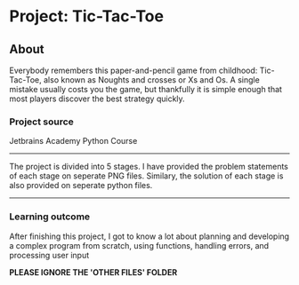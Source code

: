 # Project: Tic-Tac-Toe
## About
Everybody remembers this paper-and-pencil game from childhood: Tic-Tac-Toe, also known as Noughts and crosses or Xs and Os. A single mistake usually costs you the game, but thankfully it is simple enough that most players discover the best strategy quickly.

### Project source
Jetbrains Academy Python Course

---
The project is divided into 5 stages. I have provided the problem statements of each stage on seperate PNG files. Similary, the solution of each stage is also provided on seperate python files. 
___

### Learning outcome
After finishing this project, I got to know a lot about planning and developing a complex program from scratch, using functions, handling errors, and processing user input


**PLEASE IGNORE THE 'OTHER FILES' FOLDER**
